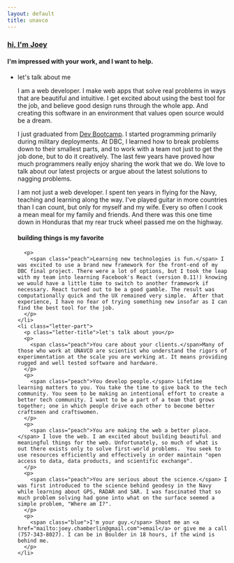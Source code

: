 ```yaml
---
layout: default
title: unavco
---
```

  <section>
  <article class="headline">
    <h1><a href="/about">hi, I'm Joey</a></h1>
    <h4>I'm impressed with your work, and I want to help.</h4>

  </article>
    <ul class="letter">
    <li class="letter-part">
      <p class="letter-title">let's talk about me</p>
      <p>
        <span class="peach">I am a web developer.</span> I make web apps that solve real problems in ways that are beautiful and intuitive. I get excited about using the best tool for the job, and believe good design runs through the whole app. And creating this software in an environment that values open source would be a dream.
      </p>
      <p>
        <span class="peach">I just graduated from <a href="http://devbootcamp.com/">Dev Bootcamp</a>.</span> I started programming primarily during military deployments.  At DBC, I learned how to break problems down to their smallest parts, and to work with a team not just to get the job done, but to do it creatively. The last few years have proved how much programmers really enjoy sharing the work that we do.  We love to talk about our latest projects or argue about the latest solutions to nagging problems.
      </p>
      <p>
        <span>I am not just a web developer.</span> I spent ten years in flying for the Navy, teaching and learning along the way. I've played guitar in more countries than I can count, but only for myself and my wife.  Every so often I cook a mean meal for my family and friends.  And there was this one time down in Honduras that my rear truck wheel passed me on the highway.
      </p>
      <div>
        <h4>building things is my favorite</h4>
      </div>

      <p>
        <span class="peach">Learning new technologies is fun.</span> I was excited to use a brand new framework for the front-end of my DBC final project. There were a lot of options, but I took the leap with my team into learning Facebook's React (version 0.11!) knowing we would have a little time to switch to another framework if necessary. React turned out to be a good gamble. The result was computationally quick and the UX remained very simple.  After that experience, I have no fear of trying something new insofar as I can find the best tool for the job.
      </p>
    </li>
    <li class="letter-part">
      <p class="letter-title">let's talk about you</p>
      <p>
        <span class="peach">You care about your clients.</span>Many of those who work at UNAVCO are scientist who understand the rigors of experimentation at the scale you are working at. It means providing rugged and well tested software and hardware.
      </p>
      <p>
        <span class="peach">You develop people.</span> Lifetime learning matters to you. You take the time to give back to the tech community. You seem to be making an intentional effort to create a better tech community. I want to be a part of a team that grows together; one in which people drive each other to become better craftsmen and craftswomen.
      </p>
      <p>
        <span class="peach">You are making the web a better place.</span> I love the web. I am excited about building beautiful and meaningful things for the web. Unfortunately, so much of what is out there exists only to solve first-world problems.  You seek to use resources efficiently and effectively in order maintain "open access to data, data products, and scientific exchange".
      </p>
      <p>
        <span class="peach">You are serious about the science.</span> I was first introduced to the science behind geodesy in the Navy while learning about GPS, RADAR and SAR. I was fascinated that so much problem solving had gone into what on the surface seemed a simple problem, "Where am I?".
      </p>
      <p>
        <span class="blue">I'm your guy.</span> Shoot me an <a href="mailto:joey.chamberlin@gmail.com">email</a> or give me a call (757-343-8027). I can be in Boulder in 18 hours, if the wind is behind me.
      </p>
    </li>
  </ul>
</section>
